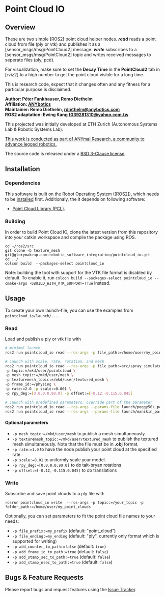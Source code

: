 Point Cloud IO
======================

Overview
---------------

These are two simple [ROS2] point cloud helper nodes. **_read_** reads a point cloud from file (ply or vtk) and publishes it as a [sensor_msgs/msg/PointCloud2] message. **_write_** subscribes to a [sensor_msgs/msg/PointCloud2] topic and writes received messages to seperate files (ply, pcd).

For visualization, make sure to set the **Decay Time** in the **PointCloud2** tab in [rviz2] to a high number to get the point cloud visible for a long time.

This is research code, expect that it changes often and any fitness for a particular purpose is disclaimed.

**Author: Péter Fankhauser, Remo Diethelm<br />
Affiliation: [ANYbotics](https://www.anybotics.com/)<br />
Maintainer: Remo Diethelm, rdiethelm@anybotics.com<br />
ROS2 adaptation: Ewing Kang f039281310@yahoo.com.tw<br />**

This projected was initially developed at ETH Zurich (Autonomous Systems Lab & Robotic Systems Lab).

[This work is conducted as part of ANYmal Research, a community to advance legged robotics.](https://www.anymal-research.org/)

The source code is released under a [BSD 3-Clause license](LICENSE).

Installation
------------

### Dependencies

This software is built on the Robot Operating System ([ROS2]), which needs to be [installed](https://docs.ros.org/en/) first. Additionaly, the it depends on following software:

- [Point Cloud Library (PCL)](http://pointclouds.org/).


### Building

In order to build Point Cloud IO, clone the latest version from this repository into your catkin workspace and compile the package using ROS.

    cd ~/ros2/src
    git clone -b texture_mesh git@glorymakeup.com:robotic_software_integration/pointcloud_io.git
    cd ../
    colcon build  --packages-select pointcloud_io

Note: building the tool with support for the VTK file format is disabled by default. To enable it, run `colcon build --packages-select pointcloud_io --cmake-args -DBUILD_WITH_VTK_SUPPORT=True` instead.

Usage
------------

To create your own launch-file, you can use the examples from `pointcloud_io/launch/...`.


### Read

Load and publish a ply or vtk file with
```bash
# mimimal launch
ros2 run pointcloud_io read --ros-args -p file_path:=/home/user/my_point_cloud.ply -p topic:=/my_topic -p frame:=/sensor_frame

# Launch with scale, rate, rotation, and mesh
ros2 run pointcloud_io read --ros-args -p file_path:=src/spray_simulator/assets/Peggie_50K.obj \
-p topic:=/mkd/user/pointcloud \
-p mesh_topic:=/mkd/user/mesh \
-p texturemesh_topic:=/mkd/user/textured_mesh \
-p frame_id:=/physiog \
-p rate:=2.0 -p scale:=0.001 \
-p rpy_deg:=[0.0,0.0,90.0] -p offset:=[-0.12,-0.115,0.045]

# Launch with predefined parameters, override part of the parameter
ros2 run pointcloud_io read --ros-args --params-file launch/peggy50k_params.yaml -p file_path:=../../spray_simulator/assets/Peggie_50K.obj
ros2 run pointcloud_io read --ros-args --params-file launch/manikin_params.yaml -p file_path:=../../spray_simulator/assets/manikin_50K.obj

```
#### Optional parameters
* `-p mesh_topic:=/mkd/user/mesh` to publish a mesh simultaneously.
* `-p texturemesh_topic:=/mkd/user/textured_mesh` to publish the textured mesh simultaneously. Note that the file must be in **.obj** format.
* `-p rate:=1.0` to have the node publish your point cloud at the specified rate.
* `-p scale:=0.01` to uniformly scale your model.
* `-p rpy_deg:=[0.0,0.0,90.0]` to do tait-bryan rotations
* `-p offset:=[-0.12,-0.115,0.045]` to do translations


### Write

Subscribe and save point clouds to a ply file with

    rosrun pointcloud_io write  --ros-args -p topic:=/your_topic -p folder_path:=/home/user/my_point_clouds

Optionally, you can set parameters to fit the point cloud file names to your needs:

- `-p file_prefix:=my_prefix` (default: "point_cloud")
- `-p file_ending:=my_ending` (default: "ply", currently only format which is supported for writing)
- `-p add_counter_to_path:=false` (default: `true`)
- `-p add_frame_id_to_path:=true` (default: `false`)
- `-p add_stamp_sec_to_path:=true` (default: `false`)
- `-p add_stamp_nsec_to_path:=true` (default: `false`)


Bugs & Feature Requests
------------

Please report bugs and request features using the [Issue Tracker](https://git.glorymakeup.com/robotic_software_integration/pointcloud_io/issues).


[ROS]: http://www.ros.org
[rviz]: https://index.ros.org/p/rviz2
[sensor_msgs/PointCloud2]: https://docs.ros2.org/latest/api/sensor_msgs/msg/PointCloud2.html
